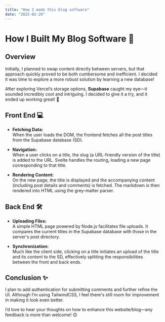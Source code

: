 ```yaml
---
title: "How I made this blog software"
date: "2025-02-20"
---
```


# How I Built My Blog Software 🚀

## Overview

Initially, I planned to swap content directly between servers, but that approach quickly proved to be both cumbersome and inefficient. I decided it was time to explore a more robust solution by learning a new database!

After exploring Vercel’s storage options, **Supabase** caught my eye—it sounded incredibly cool and intriguing. I decided to give it a try, and it ended up working great! 🎉

## Front End 💻

- **Fetching Data:**  
  When the user loads the DOM, the frontend fetches all the post titles from the Supabase database (SD).

- **Navigation:**  
  When a user clicks on a title, the slug (a URL-friendly version of the title) is added to the URL. Svelte handles the routing, loading a new page corresponding to that title.

- **Rendering Content:**  
  On the new page, the title is displayed and the accompanying content (including post details and comments) is fetched. The markdown is then rendered into HTML using the grey-matter parser.

## Back End 🛠️

- **Uploading Files:**  
  A simple HTML page powered by Node.js facilitates file uploads. It compares the current titles in the Supabase database with those in the server's post directory.

- **Synchronization:**  
  Much like the client side, clicking on a title initiates an upload of the title and its content to the SD, effectively splitting the responsibilities between the front and back ends.

## Conclusion ✨

I plan to add authentication for submitting comments and further refine the UI. Although I’m using TailwindCSS, I feel there's still room for improvement in making it look even better.

I’d love to hear your thoughts on how to enhance this website/blog—any feedback is more than welcome! 😊
